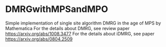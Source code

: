 # DMRGwithMPSandMPO
Simple implementation of single site algorithm DMRG in the age of MPS by Mathematica
For the details about DMRG, see review paper https://arxiv.org/abs/1008.3477
For the details about iDMRG, see paper https://arxiv.org/abs/0804.2509

